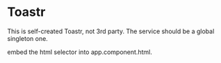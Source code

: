 # Toastr

This is self-created Toastr, not 3rd party. The service should be a global singleton one.

embed the html selector into app.component.html.
